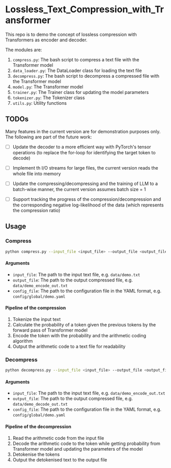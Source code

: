 # Lossless_Text_Compression_with_Transformer

This repo is to demo the concept of lossless compression with Transformers as encoder and decoder.

The modules are:

1. `compress.py`: The bash script to compress a text file with the Transformer model
2. `data_loader.py`: The DataLoader class for loading the text file
3. `decompress.py`: The bash script to decompress a compressed file with the Transformer model
4. `model.py`: The Transformer model
5. `trainer.py`: The Trainer class for updating the model parameters
6. `tokenizer.py`: The Tokenizer class
7. `utils.py`: Utility functions

## TODOs

Many features in the current version are for demonstration purposes only. The following are part of the future work:

- [ ]  Update the decoder to a more efficient way with PyTorch's tensor operations (to replace the for-loop for identifying the target token to decode)

- [ ]  Implement th I/O streams for large files, the current version reads the whole file into memory

- [ ]  Update the compressing/decompressing and the training of LLM to a batch-wise manner, the current version assumes batch size = 1

- [ ]  Support tracking the progress of the compression/decompression and the corresponding negative log-likelihood of the data (which represents the compression ratio)

## Usage

### Compress

```bash
python compress.py --input_file <input_file> --output_file <output_file> --config_file <config_file>
```

#### Arguments

- `input_file`: The path to the input text file, e.g. `data/demo.txt`
- `output_file`: The path to the output compressed file, e.g. `data/demo_encode_out.txt`
- `config_file`: The path to the configuration file in the YAML format, e.g. `config/global/demo.yaml`


#### Pipeline of the compression

1. Tokenize the input text
2. Calculate the probability of a token given the previous tokens by the forward pass of Transformer model
3. Encode the token with the probability and the arithmetic coding algorithm
4. Output the arithmetic code to a text file for readability

### Decompress

```bash
python decompress.py --input_file <input_file> --output_file <output_file> --config_file <config_file>
```

#### Arguments

- `input_file`: The path to the input text file, e.g. `data/demo_encode_out.txt`
- `output_file`: The path to the output compressed file, e.g. `data/demo_decode_out.txt`
- `config_file`: The path to the configuration file in the YAML format, e.g. `config/global/demo.yaml`


#### Pipeline of the decompression

1. Read the arithmetic code from the input file
2. Decode the arithmetic code to the token while getting probability from Transformer model and updating the parameters of the model
3. Detokenise the tokens
4. Output the detokenised text to the output file

